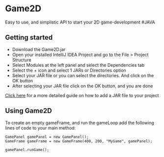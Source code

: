 # Game2D
Easy to use, and simplistic API to start your 2D game-development #JAVA


## Getting started
- Download the Game2D.jar
- Open your installed IntelliJ IDEA Project and go to the File > Project Structure
- Select Modules at the left panel and select the Dependencies tab
- Select the + icon and select 1 JARs or Directories option
- Select your JAR file or you can select the directories. And click on the OK button
- After selecting your JAR file click on the OK button, and you are done

[Click here](https://www.geeksforgeeks.org/how-to-add-external-jar-file-to-an-intellij-idea-project/) for a more detailed guide on how to add a JAR file to your project

## Using Game2D
To create an empty gameFrame, and run the gameLoop add the following lines of code to your main method:
```
GamePanel gamePanel = new GamePanel();
GameFrame gameFrame = new GameFrame(400, 200, "MyGame", gamePanel);

gamePanel.runGame();
```
